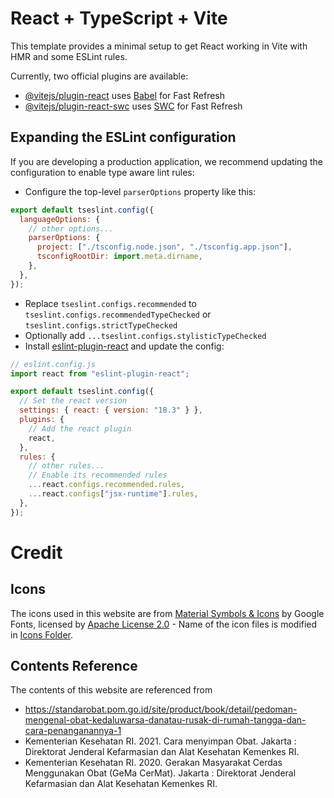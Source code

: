 # React + TypeScript + Vite

This template provides a minimal setup to get React working in Vite with HMR and some ESLint rules.

Currently, two official plugins are available:

- [@vitejs/plugin-react](https://github.com/vitejs/vite-plugin-react/blob/main/packages/plugin-react/README.md) uses [Babel](https://babeljs.io/) for Fast Refresh
- [@vitejs/plugin-react-swc](https://github.com/vitejs/vite-plugin-react-swc) uses [SWC](https://swc.rs/) for Fast Refresh

## Expanding the ESLint configuration

If you are developing a production application, we recommend updating the configuration to enable type aware lint rules:

- Configure the top-level `parserOptions` property like this:

```js
export default tseslint.config({
  languageOptions: {
    // other options...
    parserOptions: {
      project: ["./tsconfig.node.json", "./tsconfig.app.json"],
      tsconfigRootDir: import.meta.dirname,
    },
  },
});
```

- Replace `tseslint.configs.recommended` to `tseslint.configs.recommendedTypeChecked` or `tseslint.configs.strictTypeChecked`
- Optionally add `...tseslint.configs.stylisticTypeChecked`
- Install [eslint-plugin-react](https://github.com/jsx-eslint/eslint-plugin-react) and update the config:

```js
// eslint.config.js
import react from "eslint-plugin-react";

export default tseslint.config({
  // Set the react version
  settings: { react: { version: "18.3" } },
  plugins: {
    // Add the react plugin
    react,
  },
  rules: {
    // other rules...
    // Enable its recommended rules
    ...react.configs.recommended.rules,
    ...react.configs["jsx-runtime"].rules,
  },
});
```

# Credit

## Icons

The icons used in this website are from [Material Symbols & Icons](https://fonts.google.com/icons) by Google Fonts, licensed by [Apache License 2.0](LICENSE_ICONS.txt) - Name of the icon files is modified in [Icons Folder](src\assets\icons).

## Contents Reference

The contents of this website are referenced from

- https://standarobat.pom.go.id/site/product/book/detail/pedoman-mengenal-obat-kedaluwarsa-danatau-rusak-di-rumah-tangga-dan-cara-penanganannya-1
- Kementerian Kesehatan RI. 2021. Cara menyimpan Obat. Jakarta : Direktorat Jenderal Kefarmasian dan Alat Kesehatan Kemenkes RI.
- Kementerian Kesehatan RI. 2020. Gerakan Masyarakat Cerdas Menggunakan Obat (GeMa CerMat). Jakarta : Direktorat Jenderal Kefarmasian dan Alat Kesehatan Kemenkes RI.
